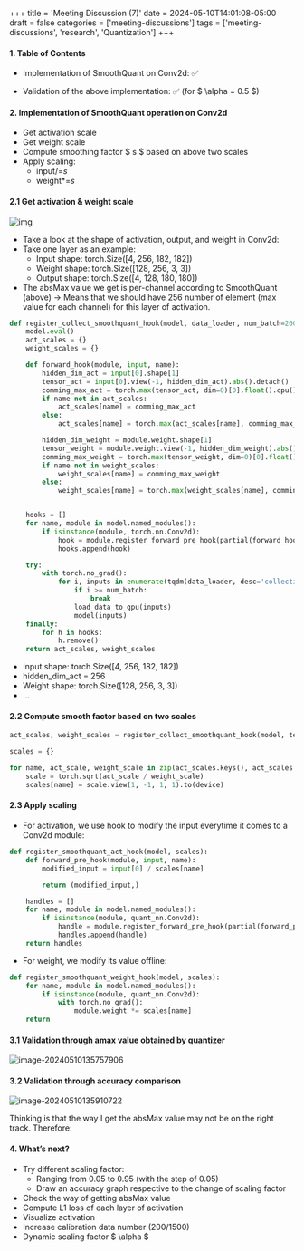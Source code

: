 +++
title = 'Meeting Discussion (7)'
date = 2024-05-10T14:01:08-05:00
draft = false
categories = ['meeting-discussions']
tags = ['meeting-discussions', 'research', 'Quantization']
+++

#### 1. Table of Contents

- Implementation of SmoothQuant on Conv2d: ✅

- Validation of the above implementation: ✅ (for $ \alpha = 0.5 $)

#### 2. Implementation of SmoothQuant operation on Conv2d

- Get activation scale
- Get weight scale
- Compute smoothing factor $ s $ based on above two scales
- Apply scaling:
  - $\text{input} \mathrel{{/}{=}} s$
  - $\text{weight} \mathrel{{*}{=}} s$

#### 2.1 Get activation & weight scale

![img](https://s2.loli.net/2024/05/11/612E3lgeHTVKsop.png)

- Take a look at the shape of activation, output, and weight in Conv2d:
- Take one layer as an example:
  - Input shape: torch.Size([4, 256, 182, 182])
  - Weight shape: torch.Size([128, 256, 3, 3])
  - Output shape: torch.Size([4, 128, 180, 180])
- The absMax value we get is per-channel according to SmoothQuant (above) -> Means that we should have 256 number of element (max value for each channel) for this layer of activation.

```python
def register_collect_smoothquant_hook(model, data_loader, num_batch=200):
    model.eval()
    act_scales = {}
    weight_scales = {}

    def forward_hook(module, input, name):
        hidden_dim_act = input[0].shape[1]
        tensor_act = input[0].view(-1, hidden_dim_act).abs().detach()
        comming_max_act = torch.max(tensor_act, dim=0)[0].float().cpu()
        if name not in act_scales:
            act_scales[name] = comming_max_act
        else:
            act_scales[name] = torch.max(act_scales[name], comming_max_act)

        hidden_dim_weight = module.weight.shape[1]
        tensor_weight = module.weight.view(-1, hidden_dim_weight).abs().detach()
        comming_max_weight = torch.max(tensor_weight, dim=0)[0].float().cpu()
        if name not in weight_scales:
            weight_scales[name] = comming_max_weight
        else:
            weight_scales[name] = torch.max(weight_scales[name], comming_max_weight)


    hooks = []
    for name, module in model.named_modules():
        if isinstance(module, torch.nn.Conv2d):
            hook = module.register_forward_pre_hook(partial(forward_hook, name=name))
            hooks.append(hook)

    try:
        with torch.no_grad():
            for i, inputs in enumerate(tqdm(data_loader, desc='collecting stats', total=num_batch)):
                if i >= num_batch:
                    break
                load_data_to_gpu(inputs)
                model(inputs)
    finally:
        for h in hooks:
            h.remove()
    return act_scales, weight_scales
```

- Input shape: torch.Size([4, 256, 182, 182])
- hidden_dim_act = 256
- Weight shape: torch.Size([128, 256, 3, 3])
- …

#### 2.2 Compute smooth factor based on two scales

```python
act_scales, weight_scales = register_collect_smoothquant_hook(model, test_loader, 200)

scales = {}

for name, act_scale, weight_scale in zip(act_scales.keys(), act_scales.values(), weight_scales.values()):
    scale = torch.sqrt(act_scale / weight_scale)
    scales[name] = scale.view(1, -1, 1, 1).to(device)
```

#### 2.3 Apply scaling

- For activation, we use hook to modify the input everytime it comes to a Conv2d module:

```python
def register_smoothquant_act_hook(model, scales):
    def forward_pre_hook(module, input, name):
        modified_input = input[0] / scales[name]

        return (modified_input,)

    handles = []
    for name, module in model.named_modules():
        if isinstance(module, quant_nn.Conv2d):
            handle = module.register_forward_pre_hook(partial(forward_pre_hook, name=name))
            handles.append(handle)
    return handles
```

- For weight, we modify its value offline:

```python
def register_smoothquant_weight_hook(model, scales):
    for name, module in model.named_modules():
        if isinstance(module, quant_nn.Conv2d):
            with torch.no_grad():
                module.weight *= scales[name]
    return
```

#### 3.1 Validation through amax value obtained by quantizer

![image-20240510135757906](https://s2.loli.net/2024/05/11/DYXg4x3HtG9A7Em.png)

#### 3.2 Validation through accuracy comparison

![image-20240510135910722](https://s2.loli.net/2024/05/11/7CP9RG1mK5fuAHq.png)

Thinking is that the way I get the absMax value may not be on the right track. Therefore:

#### 4. What’s next?

- Try different scaling factor:
  - Ranging from 0.05 to 0.95 (with the step of 0.05)
  - Draw an accuracy graph respective to the change of scaling factor
- Check the way of getting absMax value
- Compute L1 loss of each layer of activation
- Visualize activation
- Increase calibration data number (200/1500)
- Dynamic scaling factor $ \alpha $
